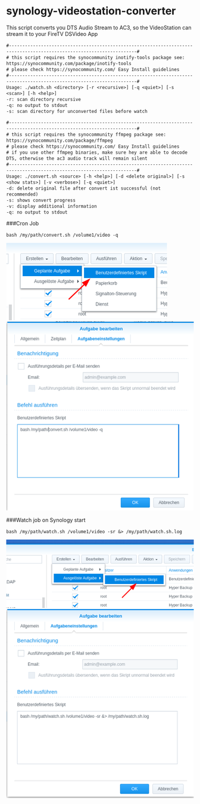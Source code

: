 # synology-videostation-converter

This script converts you DTS Audio Stream to AC3, so the VideoStation can stream it to your FireTV DSVideo App 

```
#----------------------------------------------------------------------------------------------------------------------#
# this script requires the synocommunity inotify-tools package see: https://synocommunity.com/package/inotify-tools
# please check https://synocommunity.com/ Easy Install guidelines
#----------------------------------------------------------------------------------------------------------------------#
Usage: ./watch.sh <directory> [-r <recursive>] [-q <quiet>] [-s <scan>] [-h <help>]
-r: scan directory recursive
-q: no output to stdout
-s: scan directory for unconverted files before watch
```

```
#----------------------------------------------------------------------------------------------------------------------#
# this script requires the synocommunity ffmpeg package see: https://synocommunity.com/package/ffmpeg
# please check https://synocommunity.com/ Easy Install guidelines
# if you use other ffmpeg binaries, make sure hey are able to decode DTS, otherwise the ac3 audio track will remain silent
#----------------------------------------------------------------------------------------------------------------------#
Usage: ./convert.sh <source> [-h <help>] [-d <delete original>] [-s <show stats>] [-v <verbose>] [-q <quiet>]
-d: delete original file after convert ist successful (not recommended)
-s: shows convert progress
-v: display additional information
-q: no output to stdout
```

###Cron Job
```
bash /my/path/convert.sh /volume1/video -q
```
![cron-1.png](images/cron-1.png)
![cron-2.png](images/cron-2.png)

###Watch job on Synology start
```
bash /my/path/watch.sh /volume1/video -sr &> /my/path/watch.sh.log
```
![watch-1.png](images/watch-1.png)
![watch-2.png](images/watch-2.png)